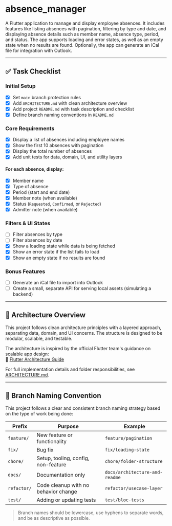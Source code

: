 # absence_manager

A Flutter application to manage and display employee absences. It includes features like listing absences with pagination, filtering by type and date, and displaying absence details such as member name, absence type, period, and status. The app supports loading and error states, as well as an empty state when no results are found. Optionally, the app can generate an iCal file for integration with Outlook.

---

## ✅ Task Checklist

###  Initial Setup
- [x] Set `main` branch protection rules
- [x] Add `ARCHITECTURE.md` with clean architecture overview
- [x] Add project `README.md` with task description and checklist
- [x] Define branch naming conventions in `README.md`

### Core Requirements
- [x] Display a list of absences including employee names
- [x] Show the first 10 absences with pagination
- [x] Display the total number of absences
- [x] Add unit tests for data, domain, UI, and utility layers

#### For each absence, display:
- [x] Member name
- [x] Type of absence
- [x] Period (start and end date)
- [x] Member note (when available)
- [x] Status (`Requested`, `Confirmed`, or `Rejected`)
- [x] Admitter note (when available)

### Filters & UI States
- [ ] Filter absences by type
- [ ] Filter absences by date
- [x] Show a loading state while data is being fetched
- [x] Show an error state if the list fails to load
- [x] Show an empty state if no results are found

### Bonus Features
- [ ] Generate an iCal file to import into Outlook
- [ ] Create a small, separate API for serving local assets (simulating a backend)

---

## 🧱 Architecture Overview

This project follows clean architecture principles with a layered approach, separating data, domain, and UI concerns. The structure is designed to be modular, scalable, and testable.

The architecture is inspired by the official Flutter team's guidance on scalable app design:  
📘 [Flutter Architecture Guide](https://docs.flutter.dev/app-architecture/guide)

For full implementation details and folder responsibilities, see [ARCHITECTURE.md](ARCHITECTURE.md).

---

## 🔀 Branch Naming Convention

This project follows a clear and consistent branch naming strategy based on the type of work being done:

| Prefix       | Purpose                              | Example                            |
|--------------|--------------------------------------|------------------------------------|
| `feature/`   | New feature or functionality         | `feature/pagination`               |
| `fix/`       | Bug fix                              | `fix/loading-state`                |
| `chore/`     | Setup, tooling, config, non-feature  | `chore/folder-structure`           |
| `docs/`      | Documentation only                   | `docs/architecture-and-readme`     |
| `refactor/`  | Code cleanup with no behavior change | `refactor/usecase-layer`           |
| `test/`      | Adding or updating tests             | `test/bloc-tests`                  |

> Branch names should be lowercase, use hyphens to separate words, and be as descriptive as possible.



